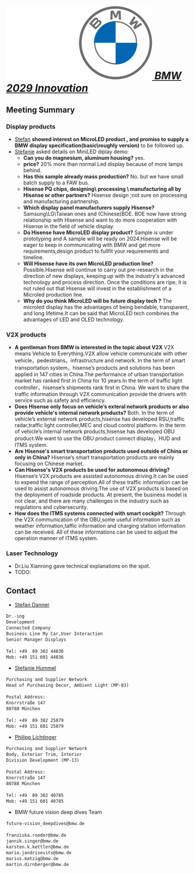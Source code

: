 # [![BWM](./assets/img/BMW.svg "bmwgroup") ](https://www.bmwgroup.com/en.html) ***[BMW 2029 Innovation](https://www.bmwgroup.com/en/news/general/2022/MiniConceptAceman.html "MiniConceptAceman")***


<!--
目前BMW集团是BMW、MINI、Rolls-Royce三个品牌的拥有者。2021年宝马集团在全球共交付2521514辆汽车，其中新能源车占比13%达328314辆

## 背景
- 11月17日与宝马集团采购部相关人员开会，向其展示了海信&三电2029年的技术畅想和产品规划，其中海信部分设计到 激光PGU、MicroLED、V2X等部分，宝马表示出浓厚兴趣。
- [MINI Concept Aceman: Digital, full electric, responsible.](https://www.bmwgroup.com/en/news/general/2022/MiniConceptAceman.html "Aceman") 宝马Mini概念车，可以借鉴其概念推介MicroLED及Laser相关产品。需要仔细研读，充分理解宝马的设计理念并助力我们推介海信产品
- 宝马邀请我们参加12月8日-12月12日在德国慕尼黑宝马总部进行的Tech Day，这将是我们海信汽车电子产品获得国际化大厂认可的一次千载难逢的机会。目前海信、日本三电、德国三电相关领导都高度重视，务必做好此次技术讨论，以获取宝马进一步交流，定点的机会。

## 激光PGU
由激光显示公司-光源技术部提出的激光PGU技术，并由此开发出的激光AR-HUD、激光大灯、激光投影产品。
### 支持内容
- 随行人员：技术专家一名（金飞、李巍）、高级管理人员（刘显荣）一名
- 参展产品：
  - 激光PGU原型机，创新展何时结束？创新展结束可以由我们的参展人员随身协带？
  - 除激光PGU原型机，是否可以再从激光电视、商用激光产品等产品线抽选出能代表海信激光显示技术领域最高技术的产品来展示，彰显海信激光显示研发领域的能力？
- 材料：
  - ppt：海信激光显示发展、目前现状、未来规划；海信激光PGU技术原理（光路图、原理图等）；PGU迭代方向（小型化、轻量化、画质提升等）；PGU应用roadmap（HUD、大灯、投影），每个应用能再进一步说明实现方式更好；价格预估（走势）；
  - 产品单页；
## MicroLED
由视象科技公司-Micro新技术研发部提出的MicroLED技术，并由此开发出的AR-HUD、透明显示、可弯曲显示产品。
### 支持内容
- 随行人员：技术专家一名（孙明晓、孙建杰）
- 参展产品：
  - 孙建杰工处有一个microLED的demo，树利工沟通交流结论是效果不是很好，在这种情况下，是否有其他能够拿出来展示的实物产品了？
  - [海信商显推出Micro LED一体机](https://www.ledinside.cn/products/20220523-52448.html) 是否有更多产品或者报道？
- 材料：
  - ppt：海信显示发展，海信MicroLED目前现状、未来规划；迭代方向（ppi、工艺提升、画质提升等）；应用roadmap（ar HUD、透明显示、可弯曲显示），每个应用能再进一步提供海信自己的概念图更好；价格预估（走势）；
  - 产品单页；
## V2X

汽电所V2X部分上次给宝马汇报是与三电ITMS结合在一起。但是还给宝马准备了一个我们在海信园区做V2X测试的视频，场景很多，也需要讲解。
### 支持内容
- 随行人员：程云飞
- 参展产品：V2X相关样品，尽量准备来。
- 材料：
  - V2X演示视频，讲解稿；
  - 产品单页；
-->

## Meeting Summary

### Display products
- [Stefan](#jump1) __showed interest on MicroLED product , and promiss to supply a BMW display specification(basic\roughly version)__ to be followed up.
- [Stefanie](#jump2) asked details on MiniLED diplay demo:
  - __Can you do magnesium, aluminum housing?__ yes.
  - __price?__ 20% more than normal Led display because of more lamps behind.
  - __Has this sample already mass production?__ No. but we have small batch supply to a FAW bus.
  - __Hisense PQ chips, designing\ processing \ manufacturing all by Hisense or other partners?__ Hisense design ;not sure on processing and manufacturing partnership.
  - __Which display panel manufacturers supply Hisense?__ Samsung\LG\Taiwan ones and (Chinese)BOE. BOE now have strong relationship with Hisense and want to do more cooperation with Hisense in the field of vehicle display.
  - __Do Hisense have MicroLED display product?__ Sample is under prototyping and A sample will be ready on 2024.Hisense will be eager to keep in communicating with BMW and get more requirements,design product to fullfit your requirements and timeline.
  - __Will Hisense have its own MicroLED production line?__ Possible.Hisense will continue to carry out pre-research in the direction of new displays, keeping up with the industry's advanced technology and process direction. Once the conditions are ripe, it is not ruled out that Hisense will invest in the establishment of a Microled production line.
  - __Why do you think MicroLED will be future display tech ?__ The microled display has the advantages of being bendable, transparent, and long lifetime.It can be said that MicroLED tech combines the advantages of LED and OLED technology.

### V2X products
- __A gentleman from BMW is interested in the topic about V2X__ V2X means Vehicle to Everything.V2X allow vehicle communicate with other vehicle，pedestrians，infrastructure and network. In the term of smart transportation system，hisense’s products and solutions has been applied in 147 cities in China.The performance of urban transportation market has ranked first in China for 10 years.In the term of traffic light controller，hisense’s shipments rank first in China. We want to share the traffic information through V2X communication provide the drivers with service such as safety and efficiency.
- __Does Hisense only focus on vehicle’s exteral network products or also provide vehicle's internal network products?__ Both. In the term of vehicle’s external network products,hisense has developed RSU,traffic radar,traffic light controller,MEC and cloud control platform. In the term of vehicle’s internal  network products,hisense has developed OBU product.We want to use the OBU product connect display，HUD and ITMS system.
- __Are Hisense's smart transportation products used outside of China or only in China?__ Hisense‘s smart transportation products are mainly focusing on Chinese market.
- __Can Hisense's V2X products be used for autonomous driving?__ Hisense’s V2X products are assisted autonomous driving.It can be used to expend the range of perception.All of these traffic information can be used to assist autonomous driving.The use of V2X products is based on the deployment of roadside products. At present, the business model is not clear, and there are many challenges in the industry such as regulations and cybersecurity.
- __How does the ITMS systems connected with smart cockpit?__ Through the V2X communication of the OBU,some useful information such as weather information,taffic information and charging station information can be received. All of these informations can be used to adjust the operation manner of ITMS system.

### Laser Technology
- Dr.Liu Xianrong gave technical explanations on the spot.
- TODO:

## Contact
- <span id="jump1">[Stefan Danner](mailto:Stefan.Danner@bmw.de) <span>
```
Dr.-ing
Development
Connected Company
Business Line My Car,User Interaction
Senior Manager Displays

Tel: +49  89 382 44836
Mob: +49 151 601 44836
```

- <span id="jump2">[Stefanie Hummel](mailto:Stefanie.Hummel@bmw.de) <span> 
```
Purchasing and Supplier Network
Head of Purchasing Decor, Ambient Light (MP-83)

Postal Address:
Knorrstraße 147
80788 München

Tel: +49  89 382 25879
Mob: +49 151 601 25879

```

- [Philipp Lichtinger](mailto:philipp.lichtinger@bmw.de) 
```
Purchasing and Supplier Network
Body, Exterior Trim, Interior
Division Development (MP-13)

Postal Address:
Knorrstraße 147
80788 München

Tel: +49  89 382 40785
Mob: +49 151 601 40785 
```

- BMW future vision deep dives Team
```
future-vision_deepdives@bmw.de

franziska.roeder@bmw.de
jannik.singer@bmw.de
karsten.k.kettler@bmw.de
mario.jandrisevits@bmw.de
marius.matzig@bmw.de
martin.dirnberger@bmw.de
```